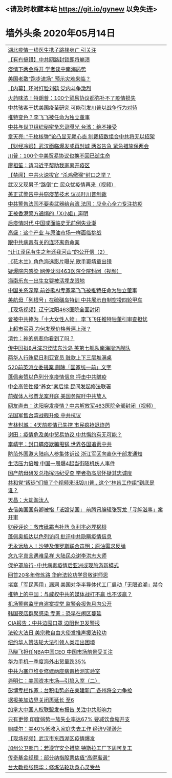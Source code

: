 ## <请及时收藏本站 https://git.io/gynew 以免失连> </a>
# 墙外头条 2020年05月14日</a>


<table>

<tr><td colspan="2" align="left"><a href="https://img.xgttd.press/?name=c1170490&key=zquqqokxqdzafbdg&from=gy">湖北疫情一线医生携子跳楼身亡 引关注</a></td></tr>
<tr><td colspan="2" align="left"><a href="https://img.xgttd.press/?name=c1170503&key=zquqqokxqdzafbdg&from=gy">【有冇搞错】中共网路封锁即将崩溃</a></td></tr>
<tr><td colspan="2" align="left"><a href="https://img.xgttd.press/?name=c1170505&key=zquqqokxqdzafbdg&from=gy">疫情下两会将开 学者谈中南海局势</a></td></tr>
<tr><td colspan="2" align="left"><a href="https://img.xgttd.press/?name=c1170513&key=zquqqokxqdzafbdg&from=gy">美国老散“跑步进场” 预示灾难来临？</a></td></tr>
<tr><td colspan="2" align="left"><a href="https://img.xgttd.press/?name=c1170538&key=zquqqokxqdzafbdg&from=gy">【内幕】环时打脸刘鹤 党内斗争激烈</a></td></tr>
<tr><td colspan="2" align="left"><a href="https://img.xgttd.press/?name=c1170501&key=zquqqokxqdzafbdg&from=gy">火药味浓！特朗普：100个贸易协议都弥补不了疫情损失</a></td></tr>
<tr><td colspan="2" align="left"><a href="https://img.xgttd.press/?name=c1170524&key=zquqqokxqdzafbdg&from=gy">中共骇客干扰美国疫苗研究 可能引发川普以战争行为对待</a></td></tr>
<tr><td colspan="2" align="left"><a href="https://img.xgttd.press/?name=c1170492&key=zquqqokxqdzafbdg&from=gy">推特变色？李飞飞被任命为独立董事</a></td></tr>
<tr><td colspan="2" align="left"><a href="https://img.xgttd.press/?name=c1170561&key=zquqqokxqdzafbdg&from=gy">中共与世卫组织秘密备忘录曝光 台湾：绝不接受</a></td></tr>
<tr><td colspan="2" align="left"><a href="https://img.xgttd.press/?name=c1170541&key=zquqqokxqdzafbdg&from=gy">章天亮: “千枚核弹”论凸显无赖心态 制裁招数组合中共将无以招架</a></td></tr>
<tr><td colspan="2" align="left"><a href="https://img.xgttd.press/?name=c1170543&key=zquqqokxqdzafbdg&from=gy">【财经冷眼】武汉面临爆发或再封城 两省告急 紧急措施保两会</a></td></tr>
<tr><td colspan="2" align="left"><a href="https://img.xgttd.press/?name=c1170502&key=zquqqokxqdzafbdg&from=gy">川普：100个中美贸易协议也换不回已逝生命</a></td></tr>
<tr><td colspan="2" align="left"><a href="https://img.xgttd.press/?name=c1170493&key=zquqqokxqdzafbdg&from=gy">廖祖笙：请习近平帮助我家离开疫区</a></td></tr>
<tr><td colspan="2" align="left"><a href="https://img.xgttd.press/?name=c1170526&key=zquqqokxqdzafbdg&from=gy">【禁闻】中共火速拔官 “杀鸡儆猴”封口之举？</a></td></tr>
<tr><td colspan="2" align="left"><a href="https://img.xgttd.press/?name=c1170519&key=zquqqokxqdzafbdg&from=gy">武汉又现男子“路倒”亡 民众忧疫情再来（视频）</a></td></tr>
<tr><td colspan="2" align="left"><a href="https://img.xgttd.press/?name=c1170507&key=zquqqokxqdzafbdg&from=gy">美正式警告中共窃疫苗技术 议员吁川普制裁</a></td></tr>
<tr><td colspan="2" align="left"><a href="https://img.xgttd.press/?name=c1170532&key=zquqqokxqdzafbdg&from=gy">中共警告法国不要卖武器给台湾 法国：应全心全力专注抗疫</a></td></tr>
<tr><td colspan="2" align="left"><a href="https://img.xgttd.press/?name=c1170557&key=zquqqokxqdzafbdg&from=gy">正被香港警方通缉的「X小姐」声明</a></td></tr>
<tr><td colspan="2" align="left"><a href="https://img.xgttd.press/?name=c1170520&key=zquqqokxqdzafbdg&from=gy">后疫情时代 中国或面临史无前例失业潮</a></td></tr>
<tr><td colspan="2" align="left"><a href="https://img.xgttd.press/?name=c1170498&key=zquqqokxqdzafbdg&from=gy">高盛：这个产业 与原油市场一样面临挑战</a></td></tr>
<tr><td colspan="2" align="left"><a href="https://img.xgttd.press/?name=c1170556&key=zquqqokxqdzafbdg&from=gy">跟中共病毒有关的连环离奇命案</a></td></tr>
<tr><td colspan="2" align="left"><a href="https://img.xgttd.press/?name=c1170539&key=zquqqokxqdzafbdg&from=gy">“让江泽民有生之年还我河山”的公开信（2）</a></td></tr>
<tr><td colspan="2" align="left"><a href="https://img.xgttd.press/?name=c1170506&key=zquqqokxqdzafbdg&from=gy">《花木兰》角色海选影片曝光 歌手窦靖童出镜</a></td></tr>
<tr><td colspan="2" align="left"><a href="https://img.xgttd.press/?name=c1170523&key=zquqqokxqdzafbdg&from=gy">疑爆院内感染 网传沈阳463医院全院封闭（视频）</a></td></tr>
<tr><td colspan="2" align="left"><a href="https://img.xgttd.press/?name=c1170535&key=zquqqokxqdzafbdg&from=gy">海南乐东一出生女婴被活埋龙眼地</a></td></tr>
<tr><td colspan="2" align="left"><a href="https://img.xgttd.press/?name=c1170542&key=zquqqokxqdzafbdg&from=gy">中国关系深厚 前谷歌AI专家李飞飞被推特任命为独立董事</a></td></tr>
<tr><td colspan="2" align="left"><a href="https://img.xgttd.press/?name=c1170559&key=zquqqokxqdzafbdg&from=gy">美航母「列根号」在硫磺岛特训 中共展示自制空投四轮甲车</a></td></tr>
<tr><td colspan="2" align="left"><a href="https://img.xgttd.press/?name=c1170517&key=zquqqokxqdzafbdg&from=gy">【现场视频】辽宁沈阳463医院全面封闭</a></td></tr>
<tr><td colspan="2" align="left"><a href="https://img.xgttd.press/?name=c1170521&key=zquqqokxqdzafbdg&from=gy">曾被中共捧为「十大女性人物」 李飞飞任推特独董引审查担忧</a></td></tr>
<tr><td colspan="2" align="left"><a href="https://img.xgttd.press/?name=c1170530&key=zquqqokxqdzafbdg&from=gy">上超市买菜 为何发现价格普遍上涨？</a></td></tr>
<tr><td colspan="2" align="left"><a href="https://img.xgttd.press/?name=c1170494&key=zquqqokxqdzafbdg&from=gy">清竹：神的慈悲你看到了吗？</a></td></tr>
<tr><td colspan="2" align="left"><a href="https://img.xgttd.press/?name=c1170518&key=zquqqokxqdzafbdg&from=gy">传中国拟8月演习登陆东沙岛  美第七舰队南海增派舰队</a></td></tr>
<tr><td colspan="2" align="left"><a href="https://img.xgttd.press/?name=c1170522&key=zquqqokxqdzafbdg&from=gy">两华人行贿尼日利亚官员 赃款上下三层堆满桌</a></td></tr>
<tr><td colspan="2" align="left"><a href="https://img.xgttd.press/?name=c1170560&key=zquqqokxqdzafbdg&from=gy">520前英派立委提案 删除「国家统一前」文字</a></td></tr>
<tr><td colspan="2" align="left"><a href="https://img.xgttd.press/?name=c1170489&key=zquqqokxqdzafbdg&from=gy">蓬佩奥赞以色列分享疫情信息 抨击中共瞒疫</a></td></tr>
<tr><td colspan="2" align="left"><a href="https://img.xgttd.press/?name=c1170531&key=zquqqokxqdzafbdg&from=gy">中企高管性侵“养女”案后续 民间发起修法联署</a></td></tr>
<tr><td colspan="2" align="left"><a href="https://img.xgttd.press/?name=c1170504&key=zquqqokxqdzafbdg&from=gy">前媒体人张贾龙案开庭 美国务院吁中共放人</a></td></tr>
<tr><td colspan="2" align="left"><a href="https://img.xgttd.press/?name=c1170525&key=zquqqokxqdzafbdg&from=gy">网友直击：沈阳突发疫情？中共解放军463医院全部封闭（视频）</a></td></tr>
<tr><td colspan="2" align="left"><a href="https://img.xgttd.press/?name=c1170550&key=zquqqokxqdzafbdg&from=gy">法国军售台湾战舰升级 中共抗议</a></td></tr>
<tr><td colspan="2" align="left"><a href="https://img.xgttd.press/?name=c1170527&key=zquqqokxqdzafbdg&from=gy">吉林封城：4天前疫情已失控 市民疯抢退烧药</a></td></tr>
<tr><td colspan="2" align="left"><a href="https://img.xgttd.press/?name=c1170533&key=zquqqokxqdzafbdg&from=gy">谢田：疫情危及美中贸易协议 中共悔约有无可能？</a></td></tr>
<tr><td colspan="2" align="left"><a href="https://img.xgttd.press/?name=c1170491&key=zquqqokxqdzafbdg&from=gy">李靖宇：封口瞒疫欺骗甩锅 世界各国追责中共</a></td></tr>
<tr><td colspan="2" align="left"><a href="https://img.xgttd.press/?name=c1170529&key=zquqqokxqdzafbdg&from=gy">防范外国邀大陆病人参集体诉讼 浙江军区向离休干部发通知</a></td></tr>
<tr><td colspan="2" align="left"><a href="https://img.xgttd.press/?name=c1170540&key=zquqqokxqdzafbdg&from=gy">生活压力倍增 中国一周爆4起当街随机伤人事件</a></td></tr>
<tr><td colspan="2" align="left"><a href="https://img.xgttd.press/?name=c1170528&key=zquqqokxqdzafbdg&from=gy">国产航母研发总指挥违纪受查 学者指高层怀疑其忠诚度</a></td></tr>
<tr><td colspan="2" align="left"><a href="https://img.xgttd.press/?name=c1170546&key=zquqqokxqdzafbdg&from=gy">共和党“叛徒”们搞了个视频来诋毁川普…这个“林肯工作组”到底是谁？</a></td></tr>
<tr><td colspan="2" align="left"><a href="https://img.xgttd.press/?name=c1170496&key=zquqqokxqdzafbdg&from=gy">天昌：大劫淘汰人</a></td></tr>
<tr><td colspan="2" align="left"><a href="https://img.xgttd.press/?name=c1170555&key=zquqqokxqdzafbdg&from=gy">去信美国国务卿被指「诋毁党国」 前腾讯编辑张贾龙「寻衅滋事」案开审</a></td></tr>
<tr><td colspan="2" align="left"><a href="https://img.xgttd.press/?name=c1170510&key=zquqqokxqdzafbdg&from=gy">财经评论：救市砒霜当补药 负利率必埋祸根</a></td></tr>
<tr><td colspan="2" align="left"><a href="https://img.xgttd.press/?name=c1170547&key=zquqqokxqdzafbdg&from=gy">蓬佩奥抵达以色列访问 批评中共隐瞒疫情信息</a></td></tr>
<tr><td colspan="2" align="left"><a href="https://img.xgttd.press/?name=c1170509&key=zquqqokxqdzafbdg&from=gy">无永远敌人！沙特及俄罗斯联合声明：原油需求反弹</a></td></tr>
<tr><td colspan="2" align="left"><a href="https://img.xgttd.press/?name=c1170514&key=zquqqokxqdzafbdg&from=gy">念九字真言遇难呈祥 大陆民众谢李洪志大师</a></td></tr>
<tr><td colspan="2" align="left"><a href="https://img.xgttd.press/?name=c1170544&key=zquqqokxqdzafbdg&from=gy">保护罩旅行-中共病毒疫情后亚洲或现旅游新模式</a></td></tr>
<tr><td colspan="2" align="left"><a href="https://img.xgttd.press/?name=c1170488&key=zquqqokxqdzafbdg&from=gy">回首20多年修炼路 华府法轮功学员敬谢师恩</a></td></tr>
<tr><td colspan="2" align="left"><a href="https://img.xgttd.press/?name=c1170554&key=zquqqokxqdzafbdg&from=gy">堵塞「军民两用」漏洞 美国对华半导体代工厂启动「无限追溯」禁令</a></td></tr>
<tr><td colspan="2" align="left"><a href="https://img.xgttd.press/?name=c1170549&key=zquqqokxqdzafbdg&from=gy">推特上的中国：与威权中共的媒体战打不赢 也不该赢？</a></td></tr>
<tr><td colspan="2" align="left"><a href="https://img.xgttd.press/?name=c1170558&key=zquqqokxqdzafbdg&from=gy">机场警察监守自盗案提堂 监警会报告月内公开</a></td></tr>
<tr><td colspan="2" align="left"><a href="https://img.xgttd.press/?name=c1170499&key=zquqqokxqdzafbdg&from=gy">韩国夜店群聚感染 专家：恐早在闹区蔓延</a></td></tr>
<tr><td colspan="2" align="left"><a href="https://img.xgttd.press/?name=c1170537&key=zquqqokxqdzafbdg&from=gy">CIA报告：中共边囤口罩 边阻世卫发警报</a></td></tr>
<tr><td colspan="2" align="left"><a href="https://img.xgttd.press/?name=c1170536&key=zquqqokxqdzafbdg&from=gy">法轮大法日 美宗教自由大使发推声援法轮功</a></td></tr>
<tr><td colspan="2" align="left"><a href="https://img.xgttd.press/?name=c1170515&key=zquqqokxqdzafbdg&from=gy">纽约华人赞法轮大法引领人类走出困境</a></td></tr>
<tr><td colspan="2" align="left"><a href="https://img.xgttd.press/?name=c1170552&key=zquqqokxqdzafbdg&from=gy">马晓飞担任NBA中国CEO 中国市场前景受关注</a></td></tr>
<tr><td colspan="2" align="left"><a href="https://img.xgttd.press/?name=c1170516&key=zquqqokxqdzafbdg&from=gy">华为手机一季度海外出货量跌35%</a></td></tr>
<tr><td colspan="2" align="left"><a href="https://img.xgttd.press/?name=c1170551&key=zquqqokxqdzafbdg&from=gy">中共为塞尔维亚修建两座病毒检测实验室</a></td></tr>
<tr><td colspan="2" align="left"><a href="https://img.xgttd.press/?name=c1170495&key=zquqqokxqdzafbdg&from=gy">尧明仁：美国资本市场—引狼入室（二）</a></td></tr>
<tr><td colspan="2" align="left"><a href="https://img.xgttd.press/?name=c1170545&key=zquqqokxqdzafbdg&from=gy">彭博专栏作家：台积电势必在美建新厂 各州将全力争抢</a></td></tr>
<tr><td colspan="2" align="left"><a href="https://img.xgttd.press/?name=c1170500&key=zquqqokxqdzafbdg&from=gy">据报美加边界关闭再延长 至6</a></td></tr>
<tr><td colspan="2" align="left"><a href="https://img.xgttd.press/?name=c1170553&key=zquqqokxqdzafbdg&from=gy">加拿大中国人权联盟发布报告 关注中共影响力</a></td></tr>
<tr><td colspan="2" align="left"><a href="https://img.xgttd.press/?name=c1170511&key=zquqqokxqdzafbdg&from=gy">只有更惨 印度弱势一族失业率达67% 要减饮食缩开支</a></td></tr>
<tr><td colspan="2" align="left"><a href="https://img.xgttd.press/?name=c1170512&key=zquqqokxqdzafbdg&from=gy">鲍威尔：美40%低收入家庭失去工作 经济V弹渺茫</a></td></tr>
<tr><td colspan="2" align="left"><a href="https://img.xgttd.press/?name=c1170534&key=zquqqokxqdzafbdg&from=gy">【现场视频】武汉市东西湖区疫情爆发</a></td></tr>
<tr><td colspan="2" align="left"><a href="https://img.xgttd.press/?name=c1170497&key=zquqqokxqdzafbdg&from=gy">加州公卫部门：若遵守安全措施 特斯拉工厂下周可复工</a></td></tr>
<tr><td colspan="2" align="left"><a href="https://img.xgttd.press/?name=c1170548&key=zquqqokxqdzafbdg&from=gy">传奇基金经理：部分纳指股票估值“高得离谱”</a></td></tr>
<tr><td colspan="2" align="left"><a href="https://img.xgttd.press/?name=c1170282&key=zquqqokxqdzafbdg&from=gy">台大教授张锦华：修炼法轮功身心灵受益</a></td></tr>

</table>
